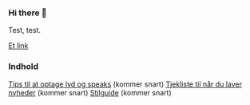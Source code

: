 ### Hi there 👋

Test, test.

[Et link](Testside1.html)

### Indhold
[Tips til at optage lyd og speaks](Testside1.html) (kommer snart)
[Tjekliste til når du laver nyheder](Testside1.html) (kommer snart)
[Stilguide](Testside1.html) (kommer snart)

<!--
**evildonut/evildonut** is a ✨ _special_ ✨ repository because its `README.md` (this file) appears on your GitHub profile.

Here are some ideas to get you started:

- 🔭 I’m currently working on ...
- 🌱 I’m currently learning ...
- 👯 I’m looking to collaborate on ...
- 🤔 I’m looking for help with ...
- 💬 Ask me about ...
- 📫 How to reach me: ...
- 😄 Pronouns: ...
- ⚡ Fun fact: ...
-->
